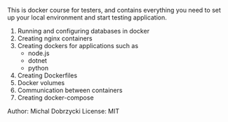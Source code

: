 This is docker course for testers, and contains everything you need to set up your local environment and start testing application.

1. Running and configuring databases in docker
2. Creating nginx containers
3. Creating dockers for applications such as
    * node.js
    * dotnet
    * python
4. Creating Dockerfiles
5. Docker volumes
6. Communication between containers
7. Creating docker-compose

Author: Michal Dobrzycki
License: MIT